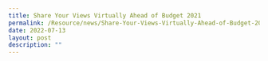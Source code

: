 ```yaml
---
title: Share Your Views Virtually Ahead of Budget 2021
permalink: /Resource/news/Share-Your-Views-Virtually-Ahead-of-Budget-2021
date: 2022-07-13
layout: post
description: ""
---
```

